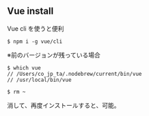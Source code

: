 ## Vue install

Vue cli を使うと便利

```shell
$ npm i -g vue/cli
```

※前のバージョンが残っている場合

```shell
$ which vue
// /Users/co_jp_ta/.nodebrew/current/bin/vue
// /usr/local/bin/vue

$ rm ~
```

消して、再度インストールすると、可能。
